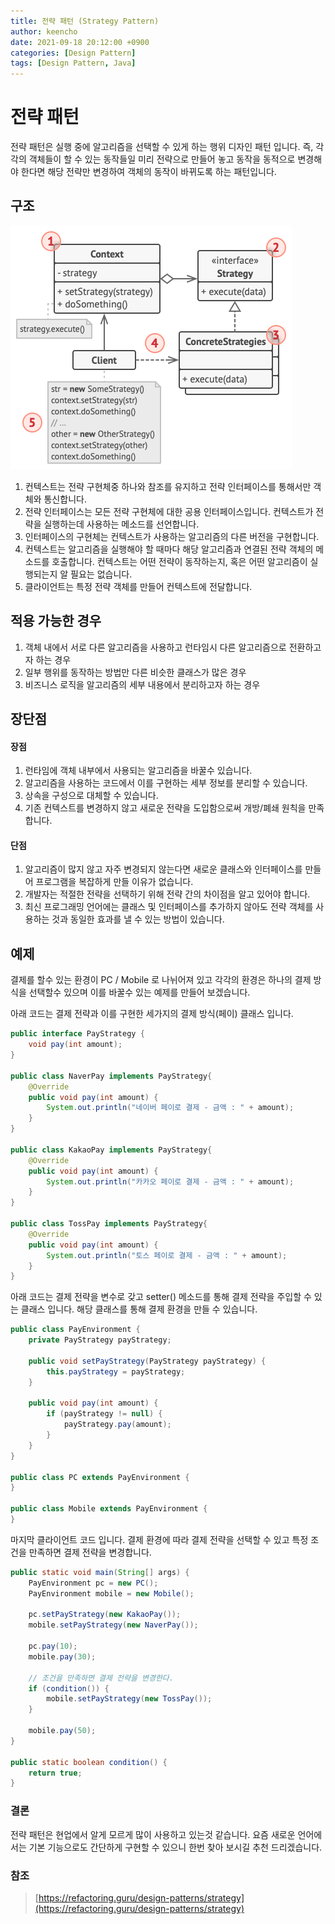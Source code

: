 ```yaml
---
title: 전략 패턴 (Strategy Pattern)
author: keencho
date: 2021-09-18 20:12:00 +0900
categories: [Design Pattern]
tags: [Design Pattern, Java]
---
```


# **전략 패턴**
전략 패턴은 실행 중에 알고리즘을 선택할 수 있게 하는 행위 디자인 패턴 입니다. 즉, 각각의 객체들이 할 수 있는 동작들일 미리 전략으로 만들어 놓고 동작을 동적으로 변경해야 한다면 해당 전략만 변경하여 객체의 동작이 바뀌도록 하는 패턴입니다.

## **구조**
![structure](/assets/img/custom/design-pattern/strategy/structure.png)

1. 컨텍스트는 전략 구현체중 하나와 참조를 유지하고 전략 인터페이스를 통해서만 객체와 통신합니다.
2. 전략 인터페이스는 모든 전략 구현체에 대한 공용 인터페이스입니다. 컨텍스트가 전략을 실행하는데 사용하는 메소드를 선언합니다.
3. 인터페이스의 구현체는 컨텍스트가 사용하는 알고리즘의 다른 버전을 구현합니다.
4. 컨텍스트는 알고리즘을 실행해야 할 때마다 해당 알고리즘과 연결된 전략 객체의 메소드를 호출합니다. 컨텍스트는 어떤 전략이 동작하는지, 혹은 어떤 알고리즘이 실행되는지 알 필요는 없습니다.
5. 클라이언트는 특정 전략 객체를 만들어 컨텍스트에 전달합니다.

## **적용 가능한 경우**
1. 객체 내에서 서로 다른 알고리즘을 사용하고 런타임시 다른 알고리즘으로 전환하고자 하는 경우
2. 일부 행위를 동작하는 방법만 다른 비슷한 클래스가 많은 경우
3. 비즈니스 로직을 알고리즘의 세부 내용에서 분리하고자 하는 경우

## **장단점**
#### **장점**
1. 런타임에 객체 내부에서 사용되는 알고리즘을 바꿀수 있습니다.
2. 알고리즘을 사용하는 코드에서 이를 구현하는 세부 정보를 분리할 수 있습니다.
3. 상속을 구성으로 대체할 수 있습니다.
4. 기존 컨텍스트를 변경하지 않고 새로운 전략을 도입함으로써 개방/폐쇄 원칙을 만족합니다.

#### **단점**
1. 알고리즘이 많지 않고 자주 변경되지 않는다면 새로운 클래스와 인터페이스를 만들어 프로그램을 복잡하게 만들 이유가 없습니다.
2. 개발자는 적절한 전략을 선택하기 위해 전략 간의 차이점을 알고 있어야 합니다.
3. 최신 프로그래밍 언어에는 클래스 및 인터페이스를 추가하지 않아도 전략 객체를 사용하는 것과 동일한 효과를 낼 수 있는 방법이 있습니다.

## **예제**
결제를 할수 있는 환경이 PC / Mobile 로 나뉘어져 있고 각각의 환경은 하나의 결제 방식을 선택할수 있으며 이를 바꿀수 있는 예제를 만들어 보겠습니다.

아래 코드는 결제 전략과 이를 구현한 세가지의 결제 방식(페이) 클래스 입니다.
```java
public interface PayStrategy {
    void pay(int amount);
}

public class NaverPay implements PayStrategy{
    @Override
    public void pay(int amount) {
        System.out.println("네이버 페이로 결제 - 금액 : " + amount);
    }
}

public class KakaoPay implements PayStrategy{
    @Override
    public void pay(int amount) {
        System.out.println("카카오 페이로 결제 - 금액 : " + amount);
    }
}

public class TossPay implements PayStrategy{
    @Override
    public void pay(int amount) {
        System.out.println("토스 페이로 결제 - 금액 : " + amount);
    }
}
```

아래 코드는 결제 전략을 변수로 갖고 setter() 메소드를 통해 결제 전략을 주입할 수 있는 클래스 입니다. 해당 클래스를 통해 결제 환경을 만들 수 있습니다.
```java
public class PayEnvironment {
    private PayStrategy payStrategy;

    public void setPayStrategy(PayStrategy payStrategy) {
        this.payStrategy = payStrategy;
    }

    public void pay(int amount) {
        if (payStrategy != null) {
            payStrategy.pay(amount);
        }
    }
}

public class PC extends PayEnvironment {
}

public class Mobile extends PayEnvironment {
}
```

마지막 클라이언트 코드 입니다. 결제 환경에 따라 결제 전략을 선택할 수 있고 특정 조건을 만족하면 결제 전략을 변경합니다.
```java
public static void main(String[] args) {
    PayEnvironment pc = new PC();
    PayEnvironment mobile = new Mobile();

    pc.setPayStrategy(new KakaoPay());
    mobile.setPayStrategy(new NaverPay());

    pc.pay(10);
    mobile.pay(30);

    // 조건을 만족하면 결제 전략을 변경한다.
    if (condition()) {
        mobile.setPayStrategy(new TossPay());
    }

    mobile.pay(50);
}

public static boolean condition() {
    return true;
}
```

### **결론**
전략 패턴은 현업에서 알게 모르게 많이 사용하고 있는것 같습니다. 요즘 새로운 언어에서는 기본 기능으로도 간단하게 구현할 수 있으니 한번 찾아 보시길 추천 드리겠습니다.

### **참조**
> [https://refactoring.guru/design-patterns/strategy](https://refactoring.guru/design-patterns/strategy)

